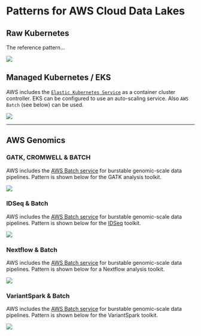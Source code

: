 # Patterns for AWS Cloud Data Lakes

## Raw Kubernetes

The reference pattern...  

<img src="https://github.com/lynnlangit/learning-cloud/blob/38919ae405d672286aec0a33ebe01e1b42c3d096/images/data-lakes/cloud-k8.png">

## Managed Kubernetes / EKS

AWS includes the [`Elastic Kubernetes Service`](https://aws.amazon.com/eks/) as a container cluster controller. EKS can be configured to use an auto-scaling service.  Also `AWS Batch` (see below) can be used.  

<img src="https://github.com/lynnlangit/learning-cloud/blob/38919ae405d672286aec0a33ebe01e1b42c3d096/images/data-lakes/aws-k8.png">


---
## AWS Genomics 

### GATK, CROMWELL & BATCH 

AWS includes the [AWS Batch service](https://aws.amazon.com/batch/) for burstable genomic-scale data pipelines. Pattern is shown below for the GATK analysis toolkit.

<img src="https://github.com/lynnlangit/learning-cloud/blob/38919ae405d672286aec0a33ebe01e1b42c3d096/images/data-lakes/aws-cromwell.png">

### IDSeq & Batch

AWS includes the [AWS Batch service](https://aws.amazon.com/batch/) for burstable genomic-scale data pipelines. Pattern is shown below for the [IDSeq](https://www.discoveridseq.com/) toolkit.

<img src="https://github.com/lynnlangit/learning-cloud/blob/38919ae405d672286aec0a33ebe01e1b42c3d096/images/data-lakes/aws-idseq.png">


### Nextflow & Batch

AWS includes the [AWS Batch service](https://aws.amazon.com/batch/) for burstable genomic-scale data pipelines. Pattern is shown below for a Nextflow analysis toolkit.

<img src="https://github.com/lynnlangit/learning-cloud/blob/38919ae405d672286aec0a33ebe01e1b42c3d096/images/data-lakes/aws-nextflow.png">

### VariantSpark & Batch

AWS includes the [AWS Batch service](https://aws.amazon.com/batch/) for burstable genomic-scale data pipelines. Pattern is shown below for the VariantSpark toolkit.

<img src="https://github.com/lynnlangit/learning-cloud/blob/38919ae405d672286aec0a33ebe01e1b42c3d096/images/data-lakes/aws-variantspark.png">
